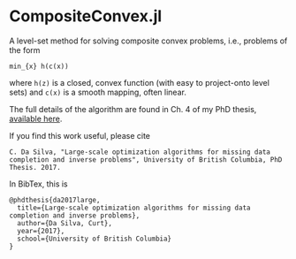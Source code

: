 # CompositeConvex.jl

A level-set method for solving composite convex problems, i.e., problems of the form 
```
min_{x} h(c(x))
```
where `h(z)` is a closed, convex function (with easy to project-onto level sets) and `c(x)` is a smooth mapping, often linear. 

The full details of the algorithm are found in Ch. 4 of my PhD thesis, [available here](https://open.library.ubc.ca/collections/ubctheses/24/items/1.0355402). 


If you find this work useful, please cite 

```
C. Da Silva, "Large-scale optimization algorithms for missing data completion and inverse problems", University of British Columbia, PhD Thesis. 2017.
```

In BibTex, this is 
```
@phdthesis{da2017large,
  title={Large-scale optimization algorithms for missing data completion and inverse problems},
  author={Da Silva, Curt},
  year={2017},
  school={University of British Columbia}
}
```